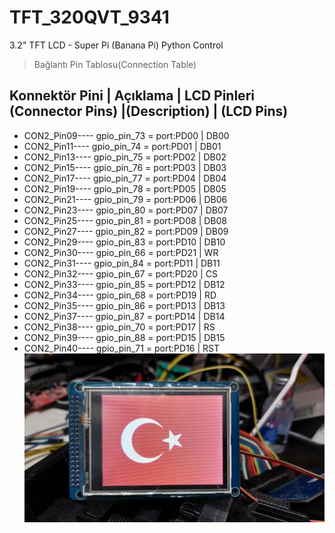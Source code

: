 # TFT_320QVT_9341
3.2" TFT LCD - Super Pi (Banana Pi) Python Control

> Bağlantı Pin Tablosu(Connection Table)

 Konnektör Pini   | Açıklama               | LCD Pinleri
 (Connector Pins) |(Description)           | (LCD Pins)
---------------------------------------------------------
- CON2_Pin09---- gpio_pin_73 = port:PD00   | DB00
- CON2_Pin11---- gpio_pin_74 = port:PD01   | DB01
- CON2_Pin13---- gpio_pin_75 = port:PD02   | DB02
- CON2_Pin15---- gpio_pin_76 = port:PD03   | DB03
- CON2_Pin17---- gpio_pin_77 = port:PD04   | DB04
- CON2_Pin19---- gpio_pin_78 = port:PD05   | DB05     
- CON2_Pin21---- gpio_pin_79 = port:PD06   | DB06
- CON2_Pin23---- gpio_pin_80 = port:PD07   | DB07   
- CON2_Pin25---- gpio_pin_81 = port:PD08   | DB08
- CON2_Pin27---- gpio_pin_82 = port:PD09   | DB09
- CON2_Pin29---- gpio_pin_83 = port:PD10   | DB10
- CON2_Pin30---- gpio_pin_66 = port:PD21   | WR
- CON2_Pin31---- gpio_pin_84 = port:PD11   | DB11
- CON2_Pin32---- gpio_pin_67 = port:PD20   | CS
- CON2_Pin33---- gpio_pin_85 = port:PD12   | DB12
- CON2_Pin34---- gpio_pin_68 = port:PD19   | RD
- CON2_Pin35---- gpio_pin_86 = port:PD13   | DB13   
- CON2_Pin37---- gpio_pin_87 = port:PD14   | DB14
- CON2_Pin38---- gpio_pin_70 = port:PD17   | RS
- CON2_Pin39---- gpio_pin_88 = port:PD15   | DB15                                                     
- CON2_Pin40---- gpio_pin_71 = port:PD16   | RST
![Test görüntüsü](test_screen.jpg)
